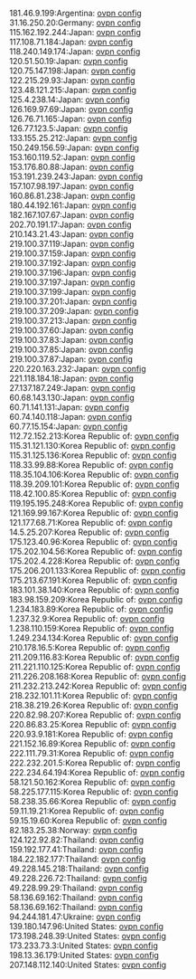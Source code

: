 181.46.9.199:Argentina: [ovpn config](vpn/181_46_9_199.ovpn)  
31.16.250.20:Germany: [ovpn config](vpn/31_16_250_20.ovpn)  
115.162.192.244:Japan: [ovpn config](vpn/115_162_192_244.ovpn)  
117.108.71.184:Japan: [ovpn config](vpn/117_108_71_184.ovpn)  
118.240.149.174:Japan: [ovpn config](vpn/118_240_149_174.ovpn)  
120.51.50.19:Japan: [ovpn config](vpn/120_51_50_19.ovpn)  
120.75.147.198:Japan: [ovpn config](vpn/120_75_147_198.ovpn)  
122.215.29.93:Japan: [ovpn config](vpn/122_215_29_93.ovpn)  
123.48.121.215:Japan: [ovpn config](vpn/123_48_121_215.ovpn)  
125.4.238.14:Japan: [ovpn config](vpn/125_4_238_14.ovpn)  
126.169.97.69:Japan: [ovpn config](vpn/126_169_97_69.ovpn)  
126.76.71.165:Japan: [ovpn config](vpn/126_76_71_165.ovpn)  
126.77.123.5:Japan: [ovpn config](vpn/126_77_123_5.ovpn)  
133.155.25.212:Japan: [ovpn config](vpn/133_155_25_212.ovpn)  
150.249.156.59:Japan: [ovpn config](vpn/150_249_156_59.ovpn)  
153.160.119.52:Japan: [ovpn config](vpn/153_160_119_52.ovpn)  
153.176.80.88:Japan: [ovpn config](vpn/153_176_80_88.ovpn)  
153.191.239.243:Japan: [ovpn config](vpn/153_191_239_243.ovpn)  
157.107.98.197:Japan: [ovpn config](vpn/157_107_98_197.ovpn)  
160.86.81.238:Japan: [ovpn config](vpn/160_86_81_238.ovpn)  
180.44.192.161:Japan: [ovpn config](vpn/180_44_192_161.ovpn)  
182.167.107.67:Japan: [ovpn config](vpn/182_167_107_67.ovpn)  
202.70.191.17:Japan: [ovpn config](vpn/202_70_191_17.ovpn)  
210.143.21.43:Japan: [ovpn config](vpn/210_143_21_43.ovpn)  
219.100.37.119:Japan: [ovpn config](vpn/219_100_37_119.ovpn)  
219.100.37.159:Japan: [ovpn config](vpn/219_100_37_159.ovpn)  
219.100.37.192:Japan: [ovpn config](vpn/219_100_37_192.ovpn)  
219.100.37.196:Japan: [ovpn config](vpn/219_100_37_196.ovpn)  
219.100.37.197:Japan: [ovpn config](vpn/219_100_37_197.ovpn)  
219.100.37.199:Japan: [ovpn config](vpn/219_100_37_199.ovpn)  
219.100.37.201:Japan: [ovpn config](vpn/219_100_37_201.ovpn)  
219.100.37.209:Japan: [ovpn config](vpn/219_100_37_209.ovpn)  
219.100.37.213:Japan: [ovpn config](vpn/219_100_37_213.ovpn)  
219.100.37.60:Japan: [ovpn config](vpn/219_100_37_60.ovpn)  
219.100.37.83:Japan: [ovpn config](vpn/219_100_37_83.ovpn)  
219.100.37.85:Japan: [ovpn config](vpn/219_100_37_85.ovpn)  
219.100.37.87:Japan: [ovpn config](vpn/219_100_37_87.ovpn)  
220.220.163.232:Japan: [ovpn config](vpn/220_220_163_232.ovpn)  
221.118.184.18:Japan: [ovpn config](vpn/221_118_184_18.ovpn)  
27.137.187.249:Japan: [ovpn config](vpn/27_137_187_249.ovpn)  
60.68.143.130:Japan: [ovpn config](vpn/60_68_143_130.ovpn)  
60.71.141.131:Japan: [ovpn config](vpn/60_71_141_131.ovpn)  
60.74.140.118:Japan: [ovpn config](vpn/60_74_140_118.ovpn)  
60.77.15.154:Japan: [ovpn config](vpn/60_77_15_154.ovpn)  
112.72.152.213:Korea Republic of: [ovpn config](vpn/112_72_152_213.ovpn)  
115.31.121.130:Korea Republic of: [ovpn config](vpn/115_31_121_130.ovpn)  
115.31.125.136:Korea Republic of: [ovpn config](vpn/115_31_125_136.ovpn)  
118.33.99.88:Korea Republic of: [ovpn config](vpn/118_33_99_88.ovpn)  
118.35.104.106:Korea Republic of: [ovpn config](vpn/118_35_104_106.ovpn)  
118.39.209.101:Korea Republic of: [ovpn config](vpn/118_39_209_101.ovpn)  
118.42.100.85:Korea Republic of: [ovpn config](vpn/118_42_100_85.ovpn)  
119.195.195.248:Korea Republic of: [ovpn config](vpn/119_195_195_248.ovpn)  
121.169.99.167:Korea Republic of: [ovpn config](vpn/121_169_99_167.ovpn)  
121.177.68.71:Korea Republic of: [ovpn config](vpn/121_177_68_71.ovpn)  
14.5.25.207:Korea Republic of: [ovpn config](vpn/14_5_25_207.ovpn)  
175.123.40.96:Korea Republic of: [ovpn config](vpn/175_123_40_96.ovpn)  
175.202.104.56:Korea Republic of: [ovpn config](vpn/175_202_104_56.ovpn)  
175.202.4.228:Korea Republic of: [ovpn config](vpn/175_202_4_228.ovpn)  
175.206.201.133:Korea Republic of: [ovpn config](vpn/175_206_201_133.ovpn)  
175.213.67.191:Korea Republic of: [ovpn config](vpn/175_213_67_191.ovpn)  
183.101.38.140:Korea Republic of: [ovpn config](vpn/183_101_38_140.ovpn)  
183.98.159.209:Korea Republic of: [ovpn config](vpn/183_98_159_209.ovpn)  
1.234.183.89:Korea Republic of: [ovpn config](vpn/1_234_183_89.ovpn)  
1.237.32.9:Korea Republic of: [ovpn config](vpn/1_237_32_9.ovpn)  
1.238.110.159:Korea Republic of: [ovpn config](vpn/1_238_110_159.ovpn)  
1.249.234.134:Korea Republic of: [ovpn config](vpn/1_249_234_134.ovpn)  
210.178.16.5:Korea Republic of: [ovpn config](vpn/210_178_16_5.ovpn)  
211.209.116.83:Korea Republic of: [ovpn config](vpn/211_209_116_83.ovpn)  
211.221.110.125:Korea Republic of: [ovpn config](vpn/211_221_110_125.ovpn)  
211.226.208.168:Korea Republic of: [ovpn config](vpn/211_226_208_168.ovpn)  
211.232.213.242:Korea Republic of: [ovpn config](vpn/211_232_213_242.ovpn)  
218.232.101.11:Korea Republic of: [ovpn config](vpn/218_232_101_11.ovpn)  
218.38.219.26:Korea Republic of: [ovpn config](vpn/218_38_219_26.ovpn)  
220.82.98.207:Korea Republic of: [ovpn config](vpn/220_82_98_207.ovpn)  
220.86.83.25:Korea Republic of: [ovpn config](vpn/220_86_83_25.ovpn)  
220.93.9.181:Korea Republic of: [ovpn config](vpn/220_93_9_181.ovpn)  
221.152.16.89:Korea Republic of: [ovpn config](vpn/221_152_16_89.ovpn)  
222.111.79.31:Korea Republic of: [ovpn config](vpn/222_111_79_31.ovpn)  
222.232.201.5:Korea Republic of: [ovpn config](vpn/222_232_201_5.ovpn)  
222.234.64.194:Korea Republic of: [ovpn config](vpn/222_234_64_194.ovpn)  
58.121.50.162:Korea Republic of: [ovpn config](vpn/58_121_50_162.ovpn)  
58.225.177.115:Korea Republic of: [ovpn config](vpn/58_225_177_115.ovpn)  
58.238.35.66:Korea Republic of: [ovpn config](vpn/58_238_35_66.ovpn)  
59.11.19.21:Korea Republic of: [ovpn config](vpn/59_11_19_21.ovpn)  
59.15.19.60:Korea Republic of: [ovpn config](vpn/59_15_19_60.ovpn)  
82.183.25.38:Norway: [ovpn config](vpn/82_183_25_38.ovpn)  
124.122.92.82:Thailand: [ovpn config](vpn/124_122_92_82.ovpn)  
159.192.177.41:Thailand: [ovpn config](vpn/159_192_177_41.ovpn)  
184.22.182.177:Thailand: [ovpn config](vpn/184_22_182_177.ovpn)  
49.228.145.218:Thailand: [ovpn config](vpn/49_228_145_218.ovpn)  
49.228.226.72:Thailand: [ovpn config](vpn/49_228_226_72.ovpn)  
49.228.99.29:Thailand: [ovpn config](vpn/49_228_99_29.ovpn)  
58.136.69.162:Thailand: [ovpn config](vpn/58_136_69_162.ovpn)  
58.136.69.162:Thailand: [ovpn config](vpn/58_136_69_162.ovpn)  
94.244.181.47:Ukraine: [ovpn config](vpn/94_244_181_47.ovpn)  
139.180.147.96:United States: [ovpn config](vpn/139_180_147_96.ovpn)  
173.198.248.39:United States: [ovpn config](vpn/173_198_248_39.ovpn)  
173.233.73.3:United States: [ovpn config](vpn/173_233_73_3.ovpn)  
198.13.36.179:United States: [ovpn config](vpn/198_13_36_179.ovpn)  
207.148.112.140:United States: [ovpn config](vpn/207_148_112_140.ovpn)  
